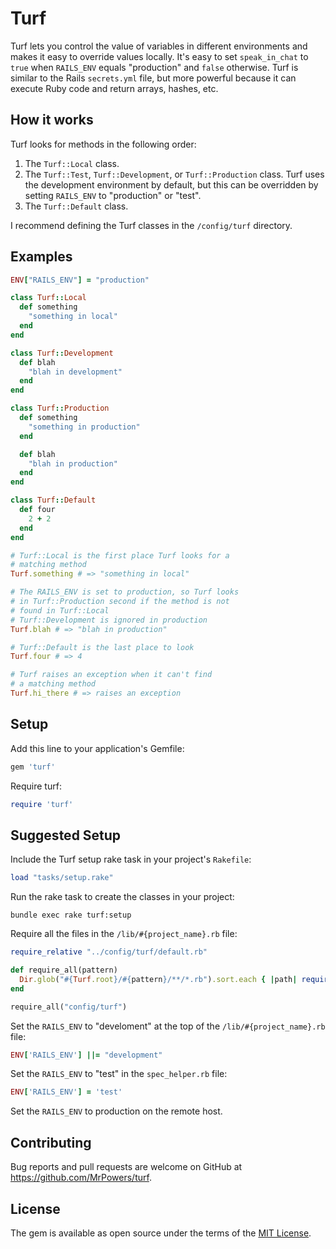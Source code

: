 # Turf

Turf lets you control the value of variables in different environments and makes it easy to override values locally.  It's easy to set `speak_in_chat` to `true` when `RAILS_ENV` equals "production" and `false` otherwise.  Turf is similar to the Rails `secrets.yml` file, but more powerful because it can execute Ruby code and return arrays, hashes, etc.


## How it works

Turf looks for methods in the following order:

1. The `Turf::Local` class.
2. The `Turf::Test`, `Turf::Development`, or `Turf::Production` class.  Turf uses the development environment by default, but this can be overridden by setting `RAILS_ENV` to "production" or "test".
3. The `Turf::Default` class.

I recommend defining the Turf classes in the `/config/turf` directory.


## Examples

```ruby
ENV["RAILS_ENV"] = "production"

class Turf::Local
  def something
    "something in local"
  end
end

class Turf::Development
  def blah
    "blah in development"
  end
end

class Turf::Production
  def something
    "something in production"
  end

  def blah
    "blah in production"
  end
end

class Turf::Default
  def four
    2 + 2
  end
end

# Turf::Local is the first place Turf looks for a
# matching method
Turf.something # => "something in local"

# The RAILS_ENV is set to production, so Turf looks
# in Turf::Production second if the method is not
# found in Turf::Local
# Turf::Development is ignored in production
Turf.blah # => "blah in production"

# Turf::Default is the last place to look
Turf.four # => 4

# Turf raises an exception when it can't find
# a matching method
Turf.hi_there # => raises an exception
```

## Setup

Add this line to your application's Gemfile:

```ruby
gem 'turf'
```

Require turf:

```ruby
require 'turf'
```

## Suggested Setup

Include the Turf setup rake task in your project's `Rakefile`:

```ruby
load "tasks/setup.rake"
```

Run the rake task to create the classes in your project:

```
bundle exec rake turf:setup
```

Require all the files in the `/lib/#{project_name}.rb` file:

```ruby
require_relative "../config/turf/default.rb"

def require_all(pattern)
  Dir.glob("#{Turf.root}/#{pattern}/**/*.rb").sort.each { |path| require path }
end

require_all("config/turf")
```

Set the `RAILS_ENV` to "develoment" at the top of the `/lib/#{project_name}.rb` file:

```ruby
ENV['RAILS_ENV'] ||= "development"
```

Set the `RAILS_ENV` to "test" in the `spec_helper.rb` file:

```ruby
ENV['RAILS_ENV'] = 'test'
```

Set the `RAILS_ENV` to production on the remote host.

## Contributing

Bug reports and pull requests are welcome on GitHub at https://github.com/MrPowers/turf.


## License

The gem is available as open source under the terms of the [MIT License](http://opensource.org/licenses/MIT).
